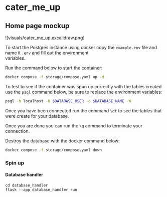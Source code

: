 # cater_me_up

## Home page mockup

![visuals/cater_me_up.excalidraw.png]

To start the Postgres instance using docker copy the `example.env` file and name it `.env` and fill out the environment  
variables.

Run the command below to start the container:

``` bash
docker compose -f storage/compose.yaml up -d
```

To test to see if the container was spun up correctly with the tables created use the `psql` command below, be sure to replace the environment variables:

``` bash
psql -h localhost -U $DATABASE_USER -d $DATABASE_NAME -W
```

Once you have been connected run the command `\dt` to see the tables that were create for your database.

Once you are done you can run the `\q` command to terminate your connection.

Destroy the database with the docker command below:

``` bash
docker compose -f storage/compose.yaml down
```

### Spin up

#### Database handler
```
cd database_handler
flask --app database_handler run
```
